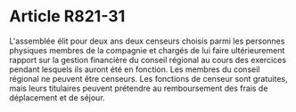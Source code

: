 # Article R821-31

L'assemblée élit pour deux ans deux censeurs choisis parmi les personnes physiques membres de la compagnie et chargés de lui faire ultérieurement rapport sur la gestion financière du conseil régional au cours des exercices pendant lesquels ils auront été en fonction.   Les membres du conseil régional ne peuvent être censeurs. Les fonctions de censeur sont gratuites, mais leurs titulaires peuvent prétendre au remboursement des frais de déplacement et de séjour.